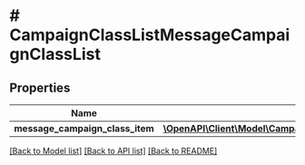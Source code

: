 # # CampaignClassListMessageCampaignClassList

## Properties

Name | Type | Description | Notes
------------ | ------------- | ------------- | -------------
**message_campaign_class_item** | [**\OpenAPI\Client\Model\CampaignClassListMessageCampaignClassListMessageCampaignClassItem[]**](CampaignClassListMessageCampaignClassListMessageCampaignClassItem.md) |  | [optional]

[[Back to Model list]](../../README.md#models) [[Back to API list]](../../README.md#endpoints) [[Back to README]](../../README.md)

